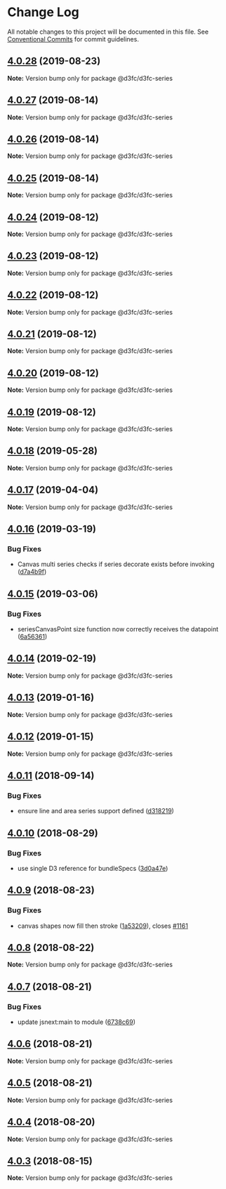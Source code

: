 # Change Log

All notable changes to this project will be documented in this file.
See [Conventional Commits](https://conventionalcommits.org) for commit guidelines.

<a name="4.0.28"></a>
## [4.0.28](https://github.com/d3fc/d3fc/compare/@d3fc/d3fc-series@4.0.27...@d3fc/d3fc-series@4.0.28) (2019-08-23)




**Note:** Version bump only for package @d3fc/d3fc-series

<a name="4.0.27"></a>
## [4.0.27](https://github.com/d3fc/d3fc/compare/@d3fc/d3fc-series@4.0.26...@d3fc/d3fc-series@4.0.27) (2019-08-14)




**Note:** Version bump only for package @d3fc/d3fc-series

<a name="4.0.26"></a>
## [4.0.26](https://github.com/d3fc/d3fc/compare/@d3fc/d3fc-series@4.0.25...@d3fc/d3fc-series@4.0.26) (2019-08-14)




**Note:** Version bump only for package @d3fc/d3fc-series

<a name="4.0.25"></a>
## [4.0.25](https://github.com/d3fc/d3fc/compare/@d3fc/d3fc-series@4.0.24...@d3fc/d3fc-series@4.0.25) (2019-08-14)




**Note:** Version bump only for package @d3fc/d3fc-series

<a name="4.0.24"></a>
## [4.0.24](https://github.com/d3fc/d3fc/compare/@d3fc/d3fc-series@4.0.23...@d3fc/d3fc-series@4.0.24) (2019-08-12)




**Note:** Version bump only for package @d3fc/d3fc-series

<a name="4.0.23"></a>
## [4.0.23](https://github.com/d3fc/d3fc/compare/@d3fc/d3fc-series@4.0.22...@d3fc/d3fc-series@4.0.23) (2019-08-12)




**Note:** Version bump only for package @d3fc/d3fc-series

<a name="4.0.22"></a>
## [4.0.22](https://github.com/d3fc/d3fc/compare/@d3fc/d3fc-series@4.0.21...@d3fc/d3fc-series@4.0.22) (2019-08-12)




**Note:** Version bump only for package @d3fc/d3fc-series

<a name="4.0.21"></a>
## [4.0.21](https://github.com/d3fc/d3fc/compare/@d3fc/d3fc-series@4.0.20...@d3fc/d3fc-series@4.0.21) (2019-08-12)




**Note:** Version bump only for package @d3fc/d3fc-series

<a name="4.0.20"></a>
## [4.0.20](https://github.com/d3fc/d3fc/compare/@d3fc/d3fc-series@4.0.19...@d3fc/d3fc-series@4.0.20) (2019-08-12)




**Note:** Version bump only for package @d3fc/d3fc-series

<a name="4.0.19"></a>
## [4.0.19](https://github.com/d3fc/d3fc/compare/@d3fc/d3fc-series@4.0.18...@d3fc/d3fc-series@4.0.19) (2019-08-12)




**Note:** Version bump only for package @d3fc/d3fc-series

<a name="4.0.18"></a>
## [4.0.18](https://github.com/d3fc/d3fc/compare/@d3fc/d3fc-series@4.0.17...@d3fc/d3fc-series@4.0.18) (2019-05-28)




**Note:** Version bump only for package @d3fc/d3fc-series

<a name="4.0.17"></a>
## [4.0.17](https://github.com/d3fc/d3fc/compare/@d3fc/d3fc-series@4.0.16...@d3fc/d3fc-series@4.0.17) (2019-04-04)




**Note:** Version bump only for package @d3fc/d3fc-series

<a name="4.0.16"></a>
## [4.0.16](https://github.com/d3fc/d3fc/compare/@d3fc/d3fc-series@4.0.15...@d3fc/d3fc-series@4.0.16) (2019-03-19)


### Bug Fixes

* Canvas multi series checks if series decorate exists before invoking ([d7a4b9f](https://github.com/d3fc/d3fc/commit/d7a4b9f))




<a name="4.0.15"></a>
## [4.0.15](https://github.com/d3fc/d3fc/compare/@d3fc/d3fc-series@4.0.14...@d3fc/d3fc-series@4.0.15) (2019-03-06)


### Bug Fixes

* seriesCanvasPoint size function now correctly receives the datapoint ([6a56361](https://github.com/d3fc/d3fc/commit/6a56361))




<a name="4.0.14"></a>
## [4.0.14](https://github.com/d3fc/d3fc/compare/@d3fc/d3fc-series@4.0.13...@d3fc/d3fc-series@4.0.14) (2019-02-19)




**Note:** Version bump only for package @d3fc/d3fc-series

<a name="4.0.13"></a>
## [4.0.13](https://github.com/d3fc/d3fc/compare/@d3fc/d3fc-series@4.0.12...@d3fc/d3fc-series@4.0.13) (2019-01-16)




**Note:** Version bump only for package @d3fc/d3fc-series

<a name="4.0.12"></a>
## [4.0.12](https://github.com/d3fc/d3fc/compare/@d3fc/d3fc-series@4.0.11...@d3fc/d3fc-series@4.0.12) (2019-01-15)




**Note:** Version bump only for package @d3fc/d3fc-series

<a name="4.0.11"></a>
## [4.0.11](https://github.com/d3fc/d3fc/compare/@d3fc/d3fc-series@4.0.10...@d3fc/d3fc-series@4.0.11) (2018-09-14)


### Bug Fixes

* ensure line and area series support defined ([d318219](https://github.com/d3fc/d3fc/commit/d318219))




<a name="4.0.10"></a>
## [4.0.10](https://github.com/d3fc/d3fc/compare/@d3fc/d3fc-series@4.0.9...@d3fc/d3fc-series@4.0.10) (2018-08-29)


### Bug Fixes

* use single D3 reference for bundleSpecs ([3d0a47e](https://github.com/d3fc/d3fc/commit/3d0a47e))




<a name="4.0.9"></a>
## [4.0.9](https://github.com/d3fc/d3fc/compare/@d3fc/d3fc-series@4.0.8...@d3fc/d3fc-series@4.0.9) (2018-08-23)


### Bug Fixes

* canvas shapes now fill then stroke ([1a53209](https://github.com/d3fc/d3fc/commit/1a53209)), closes [#1161](https://github.com/d3fc/d3fc/issues/1161)




<a name="4.0.8"></a>
## [4.0.8](https://github.com/d3fc/d3fc/compare/@d3fc/d3fc-series@4.0.7...@d3fc/d3fc-series@4.0.8) (2018-08-22)




**Note:** Version bump only for package @d3fc/d3fc-series

<a name="4.0.7"></a>
## [4.0.7](https://github.com/d3fc/d3fc/compare/@d3fc/d3fc-series@4.0.6...@d3fc/d3fc-series@4.0.7) (2018-08-21)


### Bug Fixes

* update jsnext:main to module ([6738c69](https://github.com/d3fc/d3fc/commit/6738c69))




<a name="4.0.6"></a>
## [4.0.6](https://github.com/d3fc/d3fc/compare/@d3fc/d3fc-series@4.0.5...@d3fc/d3fc-series@4.0.6) (2018-08-21)




**Note:** Version bump only for package @d3fc/d3fc-series

<a name="4.0.5"></a>
## [4.0.5](https://github.com/d3fc/d3fc-series/compare/@d3fc/d3fc-series@4.0.4...@d3fc/d3fc-series@4.0.5) (2018-08-21)




**Note:** Version bump only for package @d3fc/d3fc-series

<a name="4.0.4"></a>
## [4.0.4](https://github.com/d3fc/d3fc/compare/@d3fc/d3fc-series@4.0.3...@d3fc/d3fc-series@4.0.4) (2018-08-20)




**Note:** Version bump only for package @d3fc/d3fc-series

<a name="4.0.3"></a>
## [4.0.3](https://github.com/d3fc/d3fc/compare/@d3fc/d3fc-series@4.0.2...@d3fc/d3fc-series@4.0.3) (2018-08-15)




**Note:** Version bump only for package @d3fc/d3fc-series
